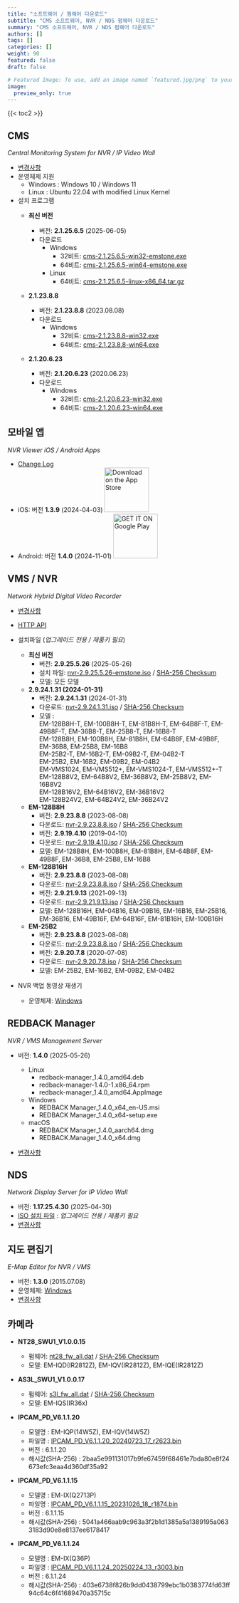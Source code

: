 ```yaml
---
title: "소프트웨어 / 펌웨어 다운로드"
subtitle: "CMS 소프트웨어, NVR / NDS 펌웨어 다운로드"
summary: "CMS 소프트웨어, NVR / NDS 펌웨어 다운로드"
authors: []
tags: []
categories: []
weight: 90
featured: false
draft: false

# Featured Image: To use, add an image named `featured.jpg/png` to your page's folder.
image:
  preview_only: true
---
```


{{< toc2 >}}

## CMS

*Central Monitoring System for NVR / IP Video Wall*

- [변경사항](/docs/cms/changelog/cms21.html)
- 운영체제 지원
  - Windows : Windows 10 / Windows 11
  - Linux : Ubuntu 22.04 with modified Linux Kernel
- 설치 프로그램
  - **최신 버전**
    - 버전: **2.1.25.6.5** (2025-06-05)
    - 다운로드
      - Windows
        - 32비트: [cms-2.1.25.6.5-win32-emstone.exe](https://www.emstone.com/data/cms/cms-2.1.25.6.5-win32-emstone.exe)
        - 64비트: [cms-2.1.25.6.5-win64-emstone.exe](https://www.emstone.com/data/cms/cms-2.1.25.6.5-win64-emstone.exe)
      - Linux
        - 64비트: [cms-2.1.25.6.5-linux-x86_64.tar.gz](https://www.emstone.com/data/cms/cms-2.1.25.6.5-linux-x86_64.tar.gz)

  - **2.1.23.8.8**
    - 버전: **2.1.23.8.8** (2023.08.08)
    - 다운로드
      - Windows
        - 32비트: [cms-2.1.23.8.8-win32.exe](https://www.emstone.com/data/tta/cms/cms-2.1.23.8.8-win32.exe)
        - 64비트: [cms-2.1.23.8.8-win64.exe](https://www.emstone.com/data/tta/cms/cms-2.1.23.8.8-win64.exe)

  - **2.1.20.6.23**
    - 버전: **2.1.20.6.23** (2020.06.23)
    - 다운로드
      - Windows
        - 32비트: [cms-2.1.20.6.23-win32.exe](https://www.emstone.com/data/tta/cms/cms-2.1.20.6.23-win32.exe)
        - 64비트: [cms-2.1.20.6.23-win64.exe](https://www.emstone.com/data/tta/cms/cms-2.1.20.6.23-win64.exe)

## 모바일 앱

*NVR Viewer iOS / Android Apps*

- [Change Log](/docs/nvr-viewer/ChangeLog.html)
- iOS: 버전 **1.3.9** (2024-04-03)
  <a href="https://apps.apple.com/kr/app/linux-nvr-mobile-viewer/id561848768" target="_blank"><img width="100px" src="/img/app-store-badge.png" alt="Download on the App Store" class="d-inline-block py-0 my-2"></a>
- Android: 버전 **1.4.0** (2024-11-01)
  <a href="https://play.google.com/store/apps/details?id=com.emstone.moview" target="_blank"><img width="100px" src="/img/google-play-badge.png" alt="GET IT ON Google Play" class="d-inline-block py-0 my-2"></a>

## VMS / NVR

*Network Hybrid Digital Video Recorder*

- [변경사항](/docs/dvr/changelog/nvr29.html)
- [HTTP API](/docs/dvr/http/)
- 설치파일 (*업그레이드 전용 / 제품키 필요*)
  - **최신 버전**
    - 버전: **2.9.25.5.26** (2025-05-26)
    - 설치 파일: [nvr-2.9.25.5.26-emstone.iso](https://www.emstone.com/data/dvr/nvr-2.9.25.5.26-emstone.iso)
    / [SHA-256 Checksum](https://www.emstone.com/data/dvr/nvr-2.9.25.5.26-emstone.iso-sha256.txt)
    - 모델: 모든 모델
  <!--  - **EM-VMS1024**
    - 버전: **2.9.24.1.31** (2024-01-31)
    - 다운로드: [nvr-2.9.24.1.31.iso](https://www.emstone.com/data/tta/emstone/2024/nvr-2.9.24.1.31.iso)
                / [SHA-256 Checksum](https://www.emstone.com/data/tta/emstone/2024/nvr-2.9.24.1.31.iso-sha256.txt)
    - 모델: EM-VMS1024, EM-VMS512+, EM-VMS1024-T, EM-VMS512+-T
  - **EM-128B8H-T**
    - 버전: **2.9.24.1.31** (2024-01-31)
    - 다운로드: [nvr-2.9.24.1.31.iso](https://www.emstone.com/data/tta/emstone/2024/nvr-2.9.24.1.31.iso)
                / [SHA-256 Checksum](https://www.emstone.com/data/tta/emstone/2024/nvr-2.9.24.1.31.iso-sha256.txt)
    - 모델: EM-128B8H-T, EM-100B8H-T, EM-81B8H-T, EM-64B8F-T, EM-49B8F-T, EM-36B8-T, EM-128B8H, EM-100B8H, EM-81B8H, EM-64B8F, EM-49B8F, EM-36B8
  - **EM-25B8-T**
    - 버전: **2.9.24.1.31** (2024-01-31)
    - 다운로드: [nvr-2.9.24.1.31.iso](https://www.emstone.com/data/tta/emstone/2024/nvr-2.9.24.1.31.iso)
                / [SHA-256 Checksum](https://www.emstone.com/data/tta/emstone/2024/nvr-2.9.24.1.31.iso-sha256.txt)
    - 모델: EM-25B8-T, EM-16B8-T, EM-25B8, EM-16B8
  - **EM-25B2-T**
    - 버전: **2.9.24.1.31** (2024-01-31)
    - 다운로드: [nvr-2.9.24.1.31.iso](https://www.emstone.com/data/tta/emstone/2024/nvr-2.9.24.1.31.iso)
                / [SHA-256 Checksum](https://www.emstone.com/data/tta/emstone/2024/nvr-2.9.24.1.31.iso-sha256.txt)
    - 모델: EM-25B2-T, EM-16B2-T, EM-09B2-T, EM-04B2-T, EM-25B2, EM-16B2, EM-09B2, EM-04B2 -->

  - **2.9.24.1.31 (2024-01-31)**
    - 버전: **2.9.24.1.31** (2024-01-31)
    - 다운로드: [nvr-2.9.24.1.31.iso](https://www.emstone.com/data/tta/emstone/2024/nvr-2.9.24.1.31.iso)
                / [SHA-256 Checksum](https://www.emstone.com/data/tta/emstone/2024/nvr-2.9.24.1.31.iso-sha256.txt)
    - 모델 : <br>
      EM-128B8H-T, EM-100B8H-T, EM-81B8H-T, EM-64B8F-T, EM-49B8F-T, EM-36B8-T, EM-25B8-T, EM-16B8-T<br>
      EM-128B8H, EM-100B8H, EM-81B8H, EM-64B8F, EM-49B8F, EM-36B8, EM-25B8, EM-16B8<br>
      EM-25B2-T, EM-16B2-T, EM-09B2-T, EM-04B2-T<br>
      EM-25B2, EM-16B2, EM-09B2, EM-04B2<br>
      EM-VMS1024, EM-VMS512+, EM-VMS1024-T, EM-VMS512+-T<br>
      EM-128B8V2, EM-64B8V2, EM-36B8V2, EM-25B8V2, EM-16B8V2<br>
      EM-128B16V2, EM-64B16V2, EM-36B16V2<br>
      EM-128B24V2, EM-64B24V2, EM-36B24V2
  - **EM-128B8H**
    - 버전: **2.9.23.8.8** (2023-08-08)
    - 다운로드: [nvr-2.9.23.8.8.iso](https://www.emstone.com/data/tta/emstone/2023/nvr-2.9.23.8.8.iso)
                / [SHA-256 Checksum](https://www.emstone.com/data/tta/emstone/2023/nvr-2.9.23.8.8.iso-sha256.txt)
    - 버전: **2.9.19.4.10** (2019-04-10)
    - 다운로드: [nvr-2.9.19.4.10.iso](https://www.emstone.com/data/tta/emstone/2019/nvr-2.9.19.4.10.iso)
                / [SHA-256 Checksum](https://www.emstone.com/data/tta/emstone/2019/nvr-2.9.19.4.10.iso-sha256.txt)
    - 모델: EM-128B8H, EM-100B8H, EM-81B8H, EM-64B8F, EM-49B8F, EM-36B8, EM-25B8, EM-16B8
  - **EM-128B16H**
    - 버전: **2.9.23.8.8** (2023-08-08)
    - 다운로드: [nvr-2.9.23.8.8.iso](https://www.emstone.com/data/tta/emstone/2023/nvr-2.9.23.8.8.iso)
                / [SHA-256 Checksum](https://www.emstone.com/data/tta/emstone/2023/nvr-2.9.23.8.8.iso-sha256.txt)
    - 버전: **2.9.21.9.13** (2021-09-13)
    - 다운로드: [nvr-2.9.21.9.13.iso](https://www.emstone.com/data/tta/emstone/2021/nvr-2.9.21.9.13.iso)
                / [SHA-256 Checksum](https://www.emstone.com/data/tta/emstone/2021/nvr-2.9.21.9.13.iso-sha256.txt)
    - 모델: EM-128B16H, EM-04B16, EM-09B16, EM-16B16, EM-25B16, EM-36B16, EM-49B16F, EM-64B16F, EM-81B16H, EM-100B16H
  - **EM-25B2**
    - 버전: **2.9.23.8.8** (2023-08-08)
    - 다운로드: [nvr-2.9.23.8.8.iso](https://www.emstone.com/data/tta/emstone/2023/nvr-2.9.23.8.8.iso)
                / [SHA-256 Checksum](https://www.emstone.com/data/tta/emstone/2023/nvr-2.9.23.8.8.iso-sha256.txt)
    - 버전: **2.9.20.7.8** (2020-07-08)
    - 다운로드: [nvr-2.9.20.7.8.iso](https://www.emstone.com/data/tta/emstone/2020/nvr-2.9.20.7.8.iso)
                / [SHA-256 Checksum](https://www.emstone.com/data/tta/emstone/2020/nvr-2.9.20.7.8.iso-sha256.txt)
    - 모델: EM-25B2, EM-16B2, EM-09B2, EM-04B2
- NVR 백업 동영상 재생기
  - 운영체제: [Windows](https://www.emstone.com/data/nvrplay/nvrplay.exe)

## REDBACK Manager

*NVR / VMS Management Server*

- 버전: **1.4.0** (2025-05-26)
  - Linux
    - redback-manager_1.4.0_amd64.deb
    - redback-manager-1.4.0-1.x86_64.rpm
    - redback-manager_1.4.0_amd64.AppImage
  - Windows
    - REDBACK Manager_1.4.0_x64_en-US.msi
    - REDBACK Manager_1.4.0_x64-setup.exe
  - macOS
    - REDBACK Manager_1.4.0_aarch64.dmg
    - REDBACK.Manager_1.4.0_x64.dmg

- [변경사항](/docs/redback/ChangeLog.html)

## NDS

*Network Display Server for IP Video Wall*

- 버전: **1.17.25.4.30** (2025-04-30)
- [ISO 설치 파일](https://www.emstone.com/data/nds/nds-1.17.25.4.30.iso)
   : *업그레이드 전용 / 제품키 필요*
- [변경사항](/docs/nds/ChangeLog.html)

## 지도 편집기

*E-Map Editor for NVR / VMS*

- 버전: **1.3.0** (2015.07.08)
- 운영체제: [Windows](https://www.emstone.com/data/vms/mapedit/vms-mapedit-1.3.0-win-ia32-20150708.zip)
- [변경사항](https://github.com/nvrsw/mapedit/blob/master/ChangeLog.md)

## 카메라

- **NT28_SWU1_V1.0.0.15**
  - 펌웨어: [nt28_fw_all.dat](https://www.emstone.com/data/tta/camera/nt28_fw_all.dat)
            / [SHA-256 Checksum](https://www.emstone.com/data/tta/camera/hash_code.txt)
  - 모델: EM-IQD(IR2812Z), EM-IQV(IR2812Z), EM-IQE(IR2812Z)

- **AS3L_SWU1_V1.0.0.17**
  - 펌웨어: [s3l_fw_all.dat](https://www.emstone.com/data/tta/camera/EM-IQS/s3l_fw_all.dat)
            / [SHA-256 Checksum](https://www.emstone.com/data/tta/camera/EM-IQS/hash_code.txt)
  - 모델: EM-IQS(IR36x)

- **IPCAM_PD_V6.1.1.20**
  - 모델명 : EM-IQP(14W5Z), EM-IQV(14W5Z)
  - 파일명 : [IPCAM_PD_V6.1.1.20_20240723_17_r2623.bin](https://www.emstone.com/data/tta/camera/EM-IQP(14W5Z)/IPCAM_PD_V6.1.1.20_20240723_17_r2623.bin)
  - 버전 : 6.1.1.20
  - 해시값(SHA-256) : <span style="word-break:break-all;">2baa5e991131017b9fe67459f68461e7bda80e8f24673efc3eaa4d360df35a92</span>

- **IPCAM_PD_V6.1.1.15**
  - 모델명 : EM-IX(Q2713P)
  - 파일명 : [IPCAM_PD_V6.1.1.15_20231026_18_r1874.bin](https://www.emstone.com/data/tta/camera/EM-IX(Q2713P)/IPCAM_PD_V6.1.1.15_20231026_18_r1874.bin)
  - 버전 : 6.1.1.15
  - 해시값(SHA-256) : <span style="word-break:break-all;">5041a466aab9c963a3f2b1d1385a5a1389195a0633183d90e8e8137ee6178417</span>

- **IPCAM_PD_V6.1.1.24**
  - 모델명 : EM-IX(Q36P)
  - 파일명 : [IPCAM_PD_V6.1.1.24_20250224_13_r3003.bin](https://www.emstone.com/data/tta/camera/EM-IX(Q36P)/IPCAM_PD_V6.1.1.24_20250224_13_r3003.bin)
  - 버전 : 6.1.1.24
  - 해시값(SHA-256) : <span style="word-break:break-all;">403e6738f826b9dd0438799ebc1b0383774fd63ff94c64c6f41689470a35715c</span>
